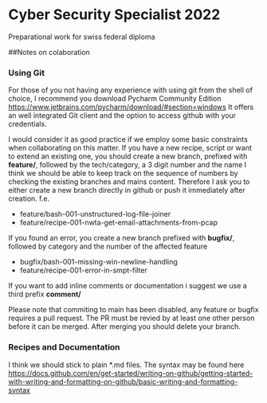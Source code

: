 # Cyber Security Specialist 2022
Preparational work for swiss federal diploma

##Notes on colaboration 
### Using Git
For those of you not having any experience with using git from the shell of choice, I recommend you download Pycharm Community Edition https://www.jetbrains.com/pycharm/download/#section=windows
It offers an well integrated Git client and the option to access github with your credentials.

I would consider it as good practice if we employ some basic constraints when collaborating on this matter. 
If you have a new recipe, script or want to extend an existing one, you should create a new branch, prefixed with **feature/**, followed by the tech/category, a 3 digit number and the name
I think we should be able to keep track on the sequence of numbers by checking the existing branches and mains content. Therefore I ask you to either create a new branch directly in github or push it immediately after creation.
f.e. 
* feature/bash-001-unstructured-log-file-joiner
* feature/recipe-001-nwta-get-email-attachments-from-pcap

If you found an error, you create a new branch prefixed with **bugfix/**, followed by category and the number of the affected feature
* bugfix/bash-001-missing-win-newline-handling
* feature/recipe-001-error-in-smpt-filter

If you want to add inline comments or documentation i suggest we use a third prefix **comment/** 

Please note that commiting to main has been disabled, any feature or bugfix requires a pull request. The PR must be revied by at least one other person before it can be merged. 
After merging you should delete your branch.

### Recipes and Documentation 

I think we should stick to plain *.md files. 
The syntax may be found here https://docs.github.com/en/get-started/writing-on-github/getting-started-with-writing-and-formatting-on-github/basic-writing-and-formatting-syntax

##
